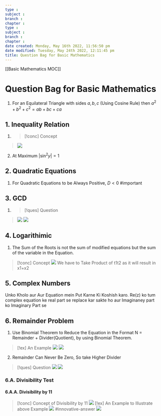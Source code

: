 ```yaml
---
type : 
subject : 
branch :
chapter :
type : 
subject : 
branch :
chapter :
date created: Monday, May 16th 2022, 11:56:50 pm
date modified: Tuesday, May 24th 2022, 12:11:45 pm
title: Question Bag for Basic Mathematics
---
```


[[Basic Mathematics MOC]]

# Question Bag for Basic Mathematics

1. For an Equilateral Triangle with sides $a,b,c$ (Using Cosine Rule) then $a^2+b^2+c^2 = ab+bc+ca$

## 1. Inequality Relation

1. >[!conc] Concept
>![](https://i.imgur.com/Aw3Yx59.png)
2. At Maximum $|\sin^2y|=1$
## 2. Quadratic Equations
1. For Quadratic Equations to be Always Positive, $D<0$ #important 


## 3. GCD
1. >[!ques] Question
>![](https://i.imgur.com/5wnnQ1B.png)
>![](https://i.imgur.com/zMglA1p.png)

## 4. Logarithimic
1. The Sum of the Roots is not the sum of modified equations but the sum of the variable in the Equation.
>[!conc] Concept
>![](https://i.imgur.com/wnjJmyM.png)
>We have to Take Product of t1t2 as it will result in x1+x2


## 5. Complex Numbers
Unko Kholo aur Aur Equation mein Put Karne Ki Koshish karo.
Re(z) ko tum complex equation ke real part se replace kar sakte ho aur Imaginaney part ko Imaginary Part se




## 6. Remainder Problem
1. Use Binomial Theorem to Reduce the Equation in the Format N = Remainder + Divider(Quotient), by using Binomial Theorem.

>[!ex] An Example
>![](https://i.imgur.com/HcJRyAA.png)
>![](https://i.imgur.com/xIJgSPa.png)



2. Remainder Can Never Be Zero, So take Higher Divider


>[!ques] Question
>![](https://i.imgur.com/WKleX8m.png)
>![](https://i.imgur.com/FDcrsNB.png)



### 6.A. Divisibility Test
#### 6.A.A. Divisibility by 11
>[!conc] Concept of Divisibility by 11
>![](https://i.imgur.com/Sc1Lq8i.png)
>[!ex] An Example to Illustrate above Example
>![](https://i.imgur.com/7nZVe6h.png)
#innovative-answer
>![](https://i.imgur.com/iafL3G8.png)

